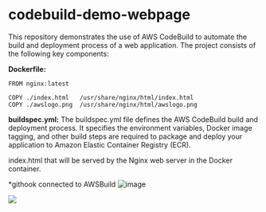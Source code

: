 # codebuild-demo-webpage
This repository demonstrates the use of AWS CodeBuild to automate the build and deployment process of a web application. The project consists of the following key components:

**Dockerfile:**

    FROM nginx:latest

    COPY ./index.html   /usr/share/nginx/html/index.html
    COPY ./awslogo.png  /usr/share/nginx/html/awslogo.png

**buildspec.yml:**
The buildspec.yml file defines the AWS CodeBuild build and deployment process. It specifies the environment variables, 
Docker image tagging, and other build steps are required to package and deploy your application to Amazon Elastic Container Registry (ECR).

index.html that will be served by the Nginx web server in the Docker container.

*githook connected to AWSBuild
![image](https://github.com/kapalulz/pipeline-aws_codebuild-webpage/assets/17459523/f08ca10a-4026-465d-8fe3-b2bab331f68f)


<img src="https://cdn.discordapp.com/attachments/1146494704519761992/1146531589346570390/Web_page.gif">
